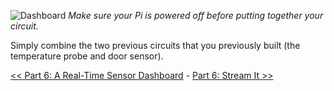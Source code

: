 ![Dashboard](https://github.com/InitialState/piot-101/wiki/img/BreadboardTemperaturePlusDoorSensor.jpg)
_Make sure your Pi is powered off before putting together your circuit._

Simply combine the two previous circuits that you previously built (the temperature probe and door sensor).  

[<< Part 6: A Real-Time Sensor Dashboard](Part-6.-A-Real-Time-Sensor-Dashboard) - [Part 6: Stream It >>](Part-6.-Stream-It)